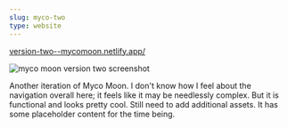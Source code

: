 ```yaml
---
slug: myco-two
type: website
---
```


[version-two--mycomoon.netlify.app/](https://version-two--mycomoon.netlify.app/)

![myco moon version two screenshot](/img/myco-two.png)

Another iteration of Myco Moon. I don't know how I feel about the navigation overall here; it feels like it may be needlessly complex. But it is functional and looks pretty cool. Still need to add additional assets. It has some placeholder content for the time being.

